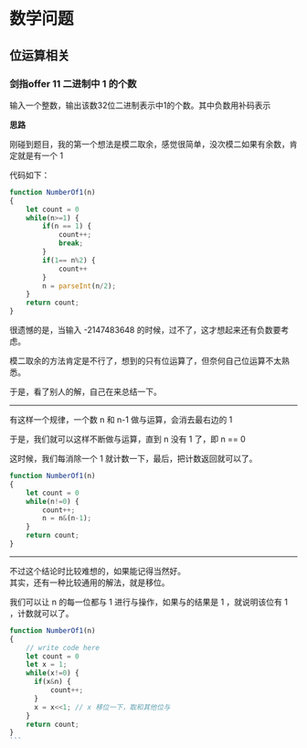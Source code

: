 # 数学问题

## 位运算相关

### 剑指offer 11 二进制中 1 的个数

输入一个整数，输出该数32位二进制表示中1的个数。其中负数用补码表示      

**思路**     

刚碰到题目，我的第一个想法是模二取余，感觉很简单，没次模二如果有余数，肯定就是有一个 1        

代码如下：     

```js
function NumberOf1(n)
{
    let count = 0
    while(n>=1) {
        if(n == 1) {
            count++;
            break;
        }
        if(1== n%2) {
            count++
        }
        n = parseInt(n/2);
    }
    return count;
}
```      

很遗憾的是，当输入 -2147483648 的时候，过不了，这才想起来还有负数要考虑。       

模二取余的方法肯定是不行了，想到的只有位运算了，但奈何自己位运算不太熟悉。        

于是，看了别人的解，自己在来总结一下。     

--- 

有这样一个规律，一个数 n 和 n-1 做与运算，会消去最右边的 1        

于是，我们就可以这样不断做与运算，直到 n 没有 1 了，即 n == 0      

这时候，我们每消除一个 1 就计数一下，最后，把计数返回就可以了。     

```js
function NumberOf1(n)
{
    let count = 0
    while(n!=0) {
        count++;
        n = n&(n-1);
    }
    return count;
}
```      

---      

不过这个结论时比较难想的，如果能记得当然好。        
其实，还有一种比较通用的解法，就是移位。     

我们可以让 n 的每一位都与 1 进行与操作，如果与的结果是 1 ，就说明该位有 1 ，计数就可以了。     

````js
function NumberOf1(n)
{
    // write code here
    let count = 0
    let x = 1;
    while(x!=0) {
      if(x&n) {
          count++;
      }
      x = x<<1; // x 移位一下，取和其他位与
    }
    return count;
}
```

